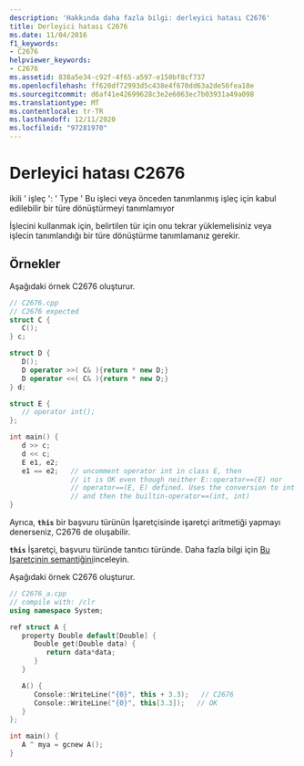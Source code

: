 ```yaml
---
description: 'Hakkında daha fazla bilgi: derleyici hatası C2676'
title: Derleyici hatası C2676
ms.date: 11/04/2016
f1_keywords:
- C2676
helpviewer_keywords:
- C2676
ms.assetid: 838a5e34-c92f-4f65-a597-e150bf8cf737
ms.openlocfilehash: ff620df72993d5c438e4f670dd63a2de56fea18e
ms.sourcegitcommit: d6af41e42699628c3e2e6063ec7b03931a49a098
ms.translationtype: MT
ms.contentlocale: tr-TR
ms.lasthandoff: 12/11/2020
ms.locfileid: "97281970"
---
```

# <a name="compiler-error-c2676"></a>Derleyici hatası C2676

ikili ' işleç ': ' Type ' Bu işleci veya önceden tanımlanmış işleç için kabul edilebilir bir türe dönüştürmeyi tanımlamıyor

İşlecini kullanmak için, belirtilen tür için onu tekrar yüklemelisiniz veya işlecin tanımlandığı bir türe dönüştürme tanımlamanız gerekir.

## <a name="examples"></a>Örnekler

Aşağıdaki örnek C2676 oluşturur.

```cpp
// C2676.cpp
// C2676 expected
struct C {
   C();
} c;

struct D {
   D();
   D operator >>( C& ){return * new D;}
   D operator <<( C& ){return * new D;}
} d;

struct E {
   // operator int();
};

int main() {
   d >> c;
   d << c;
   E e1, e2;
   e1 == e2;   // uncomment operator int in class E, then
               // it is OK even though neither E::operator==(E) nor
               // operator==(E, E) defined. Uses the conversion to int
               // and then the builtin-operator==(int, int)
}
```

Ayrıca, **`this`** bir başvuru türünün İşaretçisinde işaretçi aritmetiği yapmayı denerseniz, C2676 de oluşabilir.

**`this`** İşaretçi, başvuru türünde tanıtıcı türünde. Daha fazla bilgi için [Bu Işaretçinin semantiğini](../../dotnet/how-to-define-and-consume-classes-and-structs-cpp-cli.md#BKMK_Semantics_of_the_this_pointer)inceleyin.

Aşağıdaki örnek C2676 oluşturur.

```cpp
// C2676_a.cpp
// compile with: /clr
using namespace System;

ref struct A {
   property Double default[Double] {
      Double get(Double data) {
         return data*data;
      }
   }

   A() {
      Console::WriteLine("{0}", this + 3.3);   // C2676
      Console::WriteLine("{0}", this[3.3]);   // OK
   }
};

int main() {
   A ^ mya = gcnew A();
}
```
